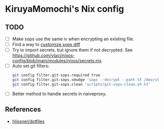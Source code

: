 # KiruyaMomochi's Nix config

## TODO

- [ ] Make sops use the same iv when encrypting an existing file.
- [ ] Find a way to [customize sops diff](https://git-scm.com/docs/gitattributes#_customizing_word_diff)
- [ ] Try to import secrets, but ignore them if not decrypted.
  See <https://github.com/vlaci/nixos-config/blob/main/modules/nixos/secrets.nix>.
- [ ] Auto set git filters:
  ```bash
  git config filter.git-sops.required true
  git config filter.git-sops.smudge 'sops --decrypt --path %f /dev/stdin'
  git config filter.git-sops.clean 'scripts/git-sops-clean.sh %f'
  ```
- [ ] Better method to handle secrets in naiveproxy.

## References

- [hlissner/dotfiles](https://github.com/hlissner/dotfiles)
